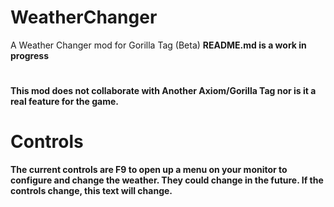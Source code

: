 # WeatherChanger
A Weather Changer mod for Gorilla Tag (Beta)
<b/>README.md is a work in progress
# 
This mod does not collaborate with Another Axiom/Gorilla Tag nor is it a real feature for the game.
# Controls
The current controls are F9 to open up a menu on your monitor to configure and change the weather. They could change in the future. If the controls change, this text will change.
